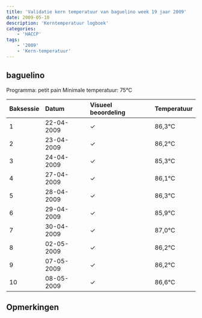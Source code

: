 ```yaml
---
title: 'Validatie kern temperatuur van baguelino week 19 jaar 2009'
date: 2009-05-10
description: 'Kerntemperatuur logboek'
categories:
    - 'HACCP'
tags:
    - '2009'
    - 'Kern-temperatuur'
---
```


## baguelino

Programma: petit pain
Minimale temperatuur: 75°C

| Baksessie | Datum | Visueel beoordeling | Temperatuur |
|:---|:---|:---|:---|
| 1 | 22-04-2009 | &check; | 86,3°C |
| 2 | 23-04-2009 | &check; | 86,2°C |
| 3 | 24-04-2009 | &check; | 85,3°C |
| 4 | 27-04-2009 | &check; | 86,1°C |
| 5 | 28-04-2009 | &check; | 86,3°C |
| 6 | 29-04-2009 | &check; | 85,9°C |
| 7 | 30-04-2009 | &check; | 87,0°C |
| 8 | 02-05-2009 | &check; | 86,2°C |
| 9 | 07-05-2009 | &check; | 86,2°C |
| 10 | 08-05-2009 | &check; | 86,6°C |

## Opmerkingen


